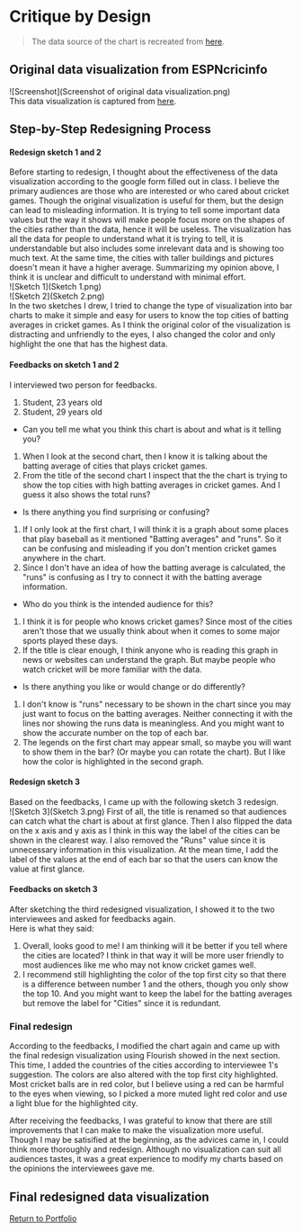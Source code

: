 # Critique by Design
>  The data source of the chart is recreated from [here](https://runrepeat.com/your-city-cricket-world-cup-rankings).  

## Original data visualization from ESPNcricinfo
![Screenshot](Screenshot of original data visualization.png)  
This data visualization is captured from [here](https://www.espncricinfo.com/story/which-top-cricket-city-would-win-the-world-cup-1196522).  
  
## Step-by-Step Redesigning Process
#### Redesign sketch 1 and 2
Before starting to redesign, I thought about the effectiveness of the data visualization according to the google form filled out in class. I believe the primary audiences are those who are interested or who cared about cricket games. Though the original visualization is useful for them, but the design can lead to misleading information. It is trying to tell some important data values but the way it shows will make people focus more on the shapes of the cities rather than the data, hence it will be useless. The visualization has all the data for people to understand what it is trying to tell, it is understandable but also includes some inrelevant data and is showing too much text. At the same time, the cities with taller buildings and pictures doesn't mean it have a higher average. Summarizing my opinion above, I think it is unclear and difficult to understand with minimal effort.  
![Sketch 1](Sketch 1.png)  
![Sketch 2](Sketch 2.png)  
In the two sketches I drew, I tried to change the type of visualization into bar charts to make it simple and easy for users to know the top cities of batting averages in cricket games. As I think the original color of the visualization is distracting and unfriendly to the eyes, I also changed the color and only highlight the one that has the highest data.  
  
#### Feedbacks on sketch 1 and 2
I interviewed two person for feedbacks. 
1. Student, 23 years old
2. Student, 29 years old
  
- Can you tell me what you think this chart is about and what is it telling you?  
1.  When I look at the second chart, then I know it is talking about the batting average of cities that plays cricket games.  
2. From the title of the second chart I inspect that the the chart is trying to show the top cities with high batting averages in cricket games. And I guess it also shows the total runs?  
  
- Is there anything you find surprising or confusing?  
1. If I only look at the first chart, I will think it is a graph about some places that play baseball as it mentioned "Batting averages" and "runs". So it can be confusing and misleading if you don't mention cricket games anywhere in the chart.  
2. Since I don't have an idea of how the batting average is calculated, the "runs" is confusing as I try to connect it with the batting average information.  
  
- Who do you think is the intended audience for this?  
1. I think it is for people who knows cricket games? Since most of the cities aren't those that we usually think about when it comes to some major sports played these days.  
2. If the title is clear enough, I think anyone who is reading this graph in news or websites can understand the graph. But maybe people who watch cricket will be more familiar with the data.  
  
- Is there anything you like or would change or do differently?  
1. I don't know is "runs" necessary to be shown in the chart since you may just want to focus on the batting averages. Neither connecting it with the lines nor showing the runs data is meaningless. And you might want to show the accurate number on the top of each bar.  
2. The legends on the first chart may appear small, so maybe you will want to show them in the bar? (Or maybe you can rotate the chart). But I like how the color is highlighted in the second graph.  
  
#### Redesign sketch 3
Based on the feedbacks, I came up with the following sketch 3 redesign.  
![Sketch 3](Sketch 3.png)
First of all, the title  is renamed so that audiences can catch what the chart is about at first glance. Then I also flipped the data on the x axis and y axis as I think in this way the label of the cities can be shown in the clearest way. I also removed the "Runs" value since it is unnecessary information in this visualization. At the mean time, I add the label of the values at the end of each bar so that the users can know the value at first glance.  
  
#### Feedbacks on sketch 3
After sketching the third redesigned visualization, I showed it to the two interviewees and asked for feedbacks again.  
Here is what they said:  
1. Overall, looks good to me! I am thinking will it be better if you tell where the cities are located? I think in that way it will be more user friendly to most audiences like me who may not know cricket games well.
2. I recommend still highlighting the color of the top first city so that there is a difference between number 1 and the others, though you only show the top 10. And you might want to keep the label for the batting averages but remove the label for "Cities" since it is redundant.  

### Final redesign
According to the feedbacks, I modified the chart again and came up with the final redesign visualization using Flourish showed in the next section. This time, I added the countries of the cities according to interviewee 1's suggestion. The colors are also altered with the top first city highlighted. Most cricket balls are in red color, but I believe using a red can be harmful to the eyes when viewing, so I picked a more muted light red color and use a light blue for the highlighted city.

After receiving the feedbacks, I was grateful to know that there are still improvements that I can make to make the visualization more useful. Though I may be satisified at the beginning, as the advices came in, I could think more thoroughly and redesign. Although no visualization can suit all audiences tastes, it was a great experience to modify my charts based on the opinions the interviewees gave me.

## Final redesigned data visualization  
<div class="flourish-embed flourish-chart" data-src="visualisation/11802985"><script src="https://public.flourish.studio/resources/embed.js"></script></div>

[Return to Portfolio](https://andreywc.github.io/94870-portfolio/)
